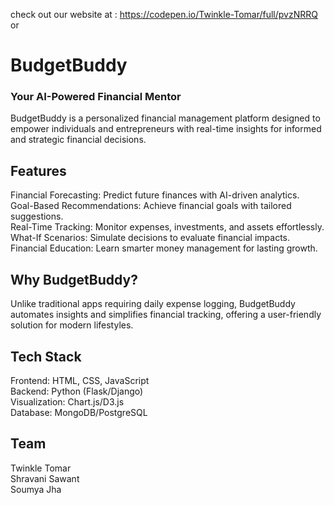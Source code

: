 check out our website at : https://codepen.io/Twinkle-Tomar/full/pvzNRRQ   or 

# BudgetBuddy
### Your AI-Powered Financial Mentor
BudgetBuddy is a personalized financial management platform designed to empower individuals and entrepreneurs with real-time insights for informed and strategic financial decisions.

## Features
Financial Forecasting: Predict future finances with AI-driven analytics.<br>
Goal-Based Recommendations: Achieve financial goals with tailored suggestions. <br>
Real-Time Tracking: Monitor expenses, investments, and assets effortlessly. <br>
What-If Scenarios: Simulate decisions to evaluate financial impacts. <br>
Financial Education: Learn smarter money management for lasting growth.<br>

## Why BudgetBuddy?
Unlike traditional apps requiring daily expense logging, BudgetBuddy automates insights and simplifies financial tracking, offering a user-friendly solution for modern lifestyles.

## Tech Stack
Frontend: HTML, CSS, JavaScript<br>
Backend: Python (Flask/Django) <br>
Visualization: Chart.js/D3.js<br>
Database: MongoDB/PostgreSQL<br>

## Team
Twinkle Tomar <br>
Shravani Sawant<br>
Soumya Jha<br>
